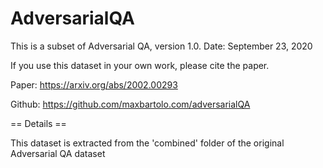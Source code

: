 # AdversarialQA

This is a subset of Adversarial QA, version 1.0. Date: September 23, 2020

If you use this dataset in your own work, please cite the paper.

Paper: https://arxiv.org/abs/2002.00293

Github: https://github.com/maxbartolo.com/adversarialQA


== Details ==

This dataset is extracted from the 'combined' folder of the original Adversarial QA dataset

